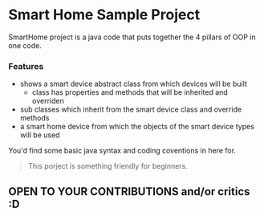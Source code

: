 # Smart Home Sample Project
SmartHome project is a java code that puts together the 4 pillars of OOP in one code.

### Features
- shows a smart device abstract class from which devices will be built
  - class has properties and methods that will be inherited and overriden  
- sub classes which inherit from the smart device class and override methods
- a smart home device from which the objects of the smart device types will be used

You'd find some basic java syntax and coding coventions in here for.
> This porject is something friendly for beginners.

## OPEN TO YOUR CONTRIBUTIONS and/or critics :D
